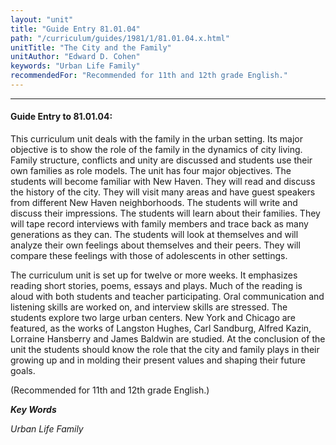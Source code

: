 ```yaml
---
layout: "unit"
title: "Guide Entry 81.01.04"
path: "/curriculum/guides/1981/1/81.01.04.x.html"
unitTitle: "The City and the Family"
unitAuthor: "Edward D. Cohen"
keywords: "Urban Life Family"
recommendedFor: "Recommended for 11th and 12th grade English."
---
```

<body>
<hr/>
 <h4>
  Guide Entry to 81.01.04:
 </h4>
 This curriculum unit deals with the family in the urban setting.  Its major objective is to show the role of the family in the dynamics of city living.  Family structure, conflicts and unity are discussed and students use their own families as role models.  The unit has four major objectives.  The students will become familiar with New Haven. They will read and discuss the history of the city.  They will visit many areas and have guest speakers from different New Haven neighborhoods.  The students will write and discuss their impressions.  The students will learn about their families.  They will tape record interviews with family members and trace back as many generations as they can.  The students will look at themselves and will analyze their own feelings about themselves and their peers. They will compare these feelings with those of adolescents in other settings.
 <p>
  The curriculum unit is set up for twelve or more weeks.  It emphasizes reading short stories, poems, essays and plays.  Much of the reading is aloud with both students and teacher participating.  Oral communication and listening skills are worked on, and interview skills are stressed.  The students explore two large urban centers.  New York and Chicago are featured, as the works of Langston Hughes, Carl Sandburg, Alfred Kazin, Lorraine Hansberry and James Baldwin are studied.  At the conclusion of the unit the students should know the role that the city and family plays in their growing up and in molding their present values and shaping their future goals.
 </p>
 <p>
  (Recommended for 11th and 12th grade English.)
 </p>
<p>
  <b>
   <i>
    Key Words
   </i>
  </b>
  <br/>
 </p>
 <p>
  <i>
   Urban Life Family
  </i>
 </p>

</body>